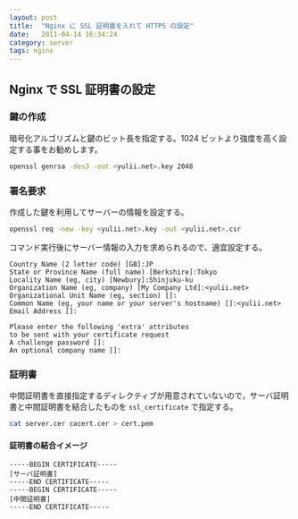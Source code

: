 ```yaml
---
layout: post
title:  "Nginx に SSL 証明書を入れて HTTPS の設定"
date:   2011-04-14 16:34:24
category: server
tags: nginx
---
```


## Nginx で SSL 証明書の設定

### 鍵の作成

暗号化アルゴリズムと鍵のビット長を指定する。1024 ビットより強度を高く設定する事をお勧めします。

```sh
openssl genrsa -des3 -out <yulii.net>.key 2048
```

### 署名要求

作成した鍵を利用してサーバーの情報を設定する。

```sh
openssl req -new -key <yulii.net>.key -out <yulii.net>.csr
```

コマンド実行後にサーバー情報の入力を求められるので、適宜設定する。

```
Country Name (2 letter code) [GB]:JP
State or Province Name (full name) [Berkshire]:Tokyo
Locality Name (eg, city) [Newbury]:Shinjuku-ku
Organization Name (eg, company) [My Company Ltd]:<yulii.net>
Organizational Unit Name (eg, section) []:
Common Name (eg, your name or your server's hostname) []:<yulii.net>
Email Address []:

Please enter the following 'extra' attributes
to be sent with your certificate request
A challenge password []:
An optional company name []:
```

### 証明書
中間証明書を直接指定するディレクティブが用意されていないので，サーバ証明書と中間証明書を結合したものを `ssl_certificate` で指定する。

```sh
cat server.cer cacert.cer > cert.pem
```

#### 証明書の結合イメージ

```
-----BEGIN CERTIFICATE-----
[サーバ証明書]
-----END CERTIFICATE-----
-----BEGIN CERTIFICATE-----
[中間証明書]
-----END CERTIFICATE-----
```

